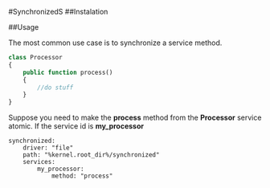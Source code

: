 #SynchronizedS
##Instalation

##Usage

The most common use case is to synchronize a service method.

````PHP
class Processor
{
    public function process()
    {
        //do stuff
    }
}
````

Suppose you need to make the **process** method from the **Processor** service atomic.
If the service id is **my_processor**


````
synchronized:
    driver: "file"
    path: "%kernel.root_dir%/synchronized"
    services:
        my_processor:
            method: "process"
````